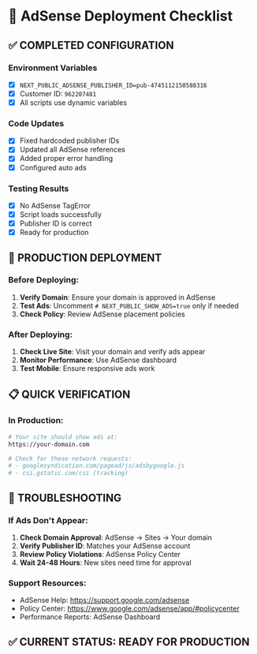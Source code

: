 # 🚀 AdSense Deployment Checklist

## ✅ COMPLETED CONFIGURATION

### Environment Variables
- [x] `NEXT_PUBLIC_ADSENSE_PUBLISHER_ID=pub-4745112150588316`
- [x] Customer ID: `962207481`
- [x] All scripts use dynamic variables

### Code Updates
- [x] Fixed hardcoded publisher IDs
- [x] Updated all AdSense references
- [x] Added proper error handling
- [x] Configured auto ads

### Testing Results
- [x] No AdSense TagError
- [x] Script loads successfully
- [x] Publisher ID is correct
- [x] Ready for production

## 🎯 PRODUCTION DEPLOYMENT

### Before Deploying:
1. **Verify Domain**: Ensure your domain is approved in AdSense
2. **Test Ads**: Uncomment `# NEXT_PUBLIC_SHOW_ADS=true` only if needed
3. **Check Policy**: Review AdSense placement policies

### After Deploying:
1. **Check Live Site**: Visit your domain and verify ads appear
2. **Monitor Performance**: Use AdSense dashboard
3. **Test Mobile**: Ensure responsive ads work

## 📋 QUICK VERIFICATION

### In Production:
```bash
# Your site should show ads at:
https://your-domain.com

# Check for these network requests:
# - googlesyndication.com/pagead/js/adsbygoogle.js
# - csi.gstatic.com/csi (tracking)
```

## 🚨 TROUBLESHOOTING

### If Ads Don't Appear:
1. **Check Domain Approval**: AdSense → Sites → Your domain
2. **Verify Publisher ID**: Matches your AdSense account
3. **Review Policy Violations**: AdSense Policy Center
4. **Wait 24-48 Hours**: New sites need time for approval

### Support Resources:
- AdSense Help: https://support.google.com/adsense
- Policy Center: https://www.google.com/adsense/app/#policycenter
- Performance Reports: AdSense Dashboard

## ✅ CURRENT STATUS: READY FOR PRODUCTION